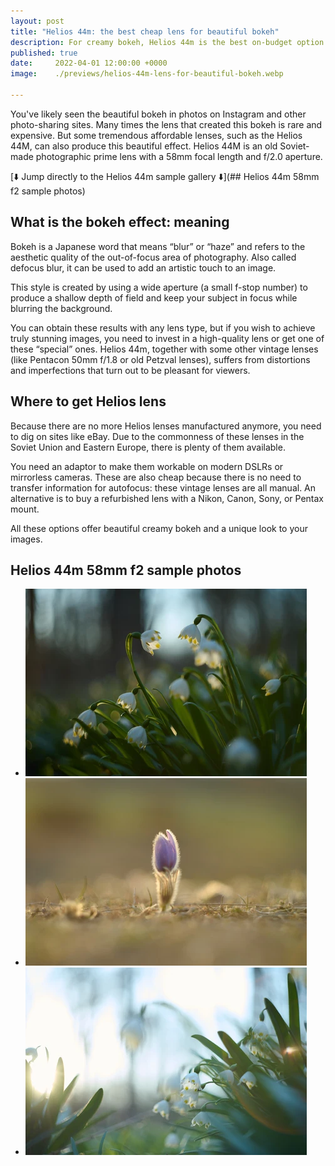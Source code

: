 ```yaml
---
layout: post
title: "Helios 44m: the best cheap lens for beautiful bokeh"
description: For creamy bokeh, Helios 44m is the best on-budget option. Learn how to achieve the best result with this old lens, where to get one of these vintage lenses, and see the Helios 44m 58mm f2 sample photos gallery.
published: true
date:     2022-04-01 12:00:00 +0000
image:    ./previews/helios-44m-lens-for-beautiful-bokeh.webp

---
```


You've likely seen the beautiful bokeh in photos on Instagram and other photo-sharing sites. Many times the lens that created this bokeh is rare and expensive. But some tremendous affordable lenses, such as the Helios 44M, can also produce this beautiful effect. Helios 44M is an old Soviet-made photographic prime lens with a 58mm focal length and f/2.0 aperture.

[⬇️ Jump directly to the Helios 44m sample gallery ⬇️](## Helios 44m 58mm f2 sample photos)

## What is the bokeh effect: meaning
Bokeh is a Japanese word that means “blur” or “haze” and refers to the aesthetic quality of the out-of-focus area of photography. Also called defocus blur, it can be used to add an artistic touch to an image.

This style is created by using a wide aperture (a small f-stop number) to produce a shallow depth of field and keep your subject in focus while blurring the background.

You can obtain these results with any lens type, but if you wish to achieve truly stunning images, you need to invest in a high-quality lens or get one of these “special” ones. Helios 44m, together with some other vintage lenses (like Pentacon 50mm f/1.8 or old Petzval lenses), suffers from distortions and imperfections that turn out to be pleasant for viewers.

## Where to get Helios lens
Because there are no more Helios lenses manufactured anymore, you need to dig on sites like eBay. Due to the commonness of these lenses in the Soviet Union and Eastern Europe, there is plenty of them available.

You need an adaptor to make them workable on modern DSLRs or mirrorless cameras. These are also cheap because there is no need to transfer information for autofocus: these vintage lenses are all manual. An alternative is to buy a refurbished lens with a Nikon, Canon, Sony, or Pentax mount.

All these options offer beautiful creamy bokeh and a unique look to your images.

## Helios 44m 58mm f2 sample photos

<article class="article col col-12 col-t-12">
<ul class="image-gallery">
<div class="imagegallery">
<li><a href="/img/wiki/helios-44m-gallery/helios-44m-f2-sample-photo-snowdrops.webp"><img src="/img/thumbnails/wiki/helios-44m-gallery/helios-44m-f2-sample-photo-snowdrops.webp" alt="Helios 44m sample image with snowdrops and shallow depth of field"></a></li>
<li><a href="/img/wiki/helios-44m-gallery/helios-44m-f2-sample-photo-pasqueflower.webp"><img src="/img/thumbnails/wiki/helios-44m-gallery/helios-44m-f2-sample-photo-pasqueflower.webp" alt="Helios 44m sample image with pasqueflower on wide aperture f2 and creamy bokeh"></a></li>
<li><a href="/img/wiki/helios-44m-gallery/helios-44m-f2-sample-photo-snowdrops-and-flares.webp"><img src="/img/thumbnails/wiki/helios-44m-gallery/helios-44m-f2-sample-photo-snowdrops-and-flares.webp" alt="Helios 44m sample image with snowdrops and flares"></a></li>
</div>
</ul>
</article>
